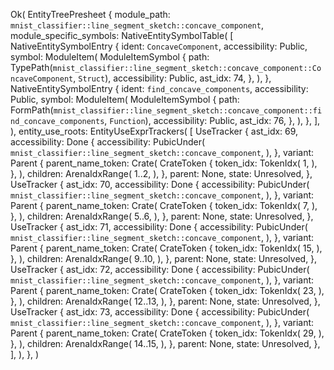 Ok(
    EntityTreePresheet {
        module_path: `mnist_classifier::line_segment_sketch::concave_component`,
        module_specific_symbols: NativeEntitySymbolTable(
            [
                NativeEntitySymbolEntry {
                    ident: `ConcaveComponent`,
                    accessibility: Public,
                    symbol: ModuleItem(
                        ModuleItemSymbol {
                            path: TypePath(`mnist_classifier::line_segment_sketch::concave_component::ConcaveComponent`, `Struct`),
                            accessibility: Public,
                            ast_idx: 74,
                        },
                    ),
                },
                NativeEntitySymbolEntry {
                    ident: `find_concave_components`,
                    accessibility: Public,
                    symbol: ModuleItem(
                        ModuleItemSymbol {
                            path: FormPath(`mnist_classifier::line_segment_sketch::concave_component::find_concave_components`, `Function`),
                            accessibility: Public,
                            ast_idx: 76,
                        },
                    ),
                },
            ],
        ),
        entity_use_roots: EntityUseExprTrackers(
            [
                UseTracker {
                    ast_idx: 69,
                    accessibility: Done {
                        accessibility: PubicUnder(
                            `mnist_classifier::line_segment_sketch::concave_component`,
                        ),
                    },
                    variant: Parent {
                        parent_name_token: Crate(
                            CrateToken {
                                token_idx: TokenIdx(
                                    1,
                                ),
                            },
                        ),
                        children: ArenaIdxRange(
                            1..2,
                        ),
                    },
                    parent: None,
                    state: Unresolved,
                },
                UseTracker {
                    ast_idx: 70,
                    accessibility: Done {
                        accessibility: PubicUnder(
                            `mnist_classifier::line_segment_sketch::concave_component`,
                        ),
                    },
                    variant: Parent {
                        parent_name_token: Crate(
                            CrateToken {
                                token_idx: TokenIdx(
                                    7,
                                ),
                            },
                        ),
                        children: ArenaIdxRange(
                            5..6,
                        ),
                    },
                    parent: None,
                    state: Unresolved,
                },
                UseTracker {
                    ast_idx: 71,
                    accessibility: Done {
                        accessibility: PubicUnder(
                            `mnist_classifier::line_segment_sketch::concave_component`,
                        ),
                    },
                    variant: Parent {
                        parent_name_token: Crate(
                            CrateToken {
                                token_idx: TokenIdx(
                                    15,
                                ),
                            },
                        ),
                        children: ArenaIdxRange(
                            9..10,
                        ),
                    },
                    parent: None,
                    state: Unresolved,
                },
                UseTracker {
                    ast_idx: 72,
                    accessibility: Done {
                        accessibility: PubicUnder(
                            `mnist_classifier::line_segment_sketch::concave_component`,
                        ),
                    },
                    variant: Parent {
                        parent_name_token: Crate(
                            CrateToken {
                                token_idx: TokenIdx(
                                    23,
                                ),
                            },
                        ),
                        children: ArenaIdxRange(
                            12..13,
                        ),
                    },
                    parent: None,
                    state: Unresolved,
                },
                UseTracker {
                    ast_idx: 73,
                    accessibility: Done {
                        accessibility: PubicUnder(
                            `mnist_classifier::line_segment_sketch::concave_component`,
                        ),
                    },
                    variant: Parent {
                        parent_name_token: Crate(
                            CrateToken {
                                token_idx: TokenIdx(
                                    29,
                                ),
                            },
                        ),
                        children: ArenaIdxRange(
                            14..15,
                        ),
                    },
                    parent: None,
                    state: Unresolved,
                },
            ],
        ),
    },
)